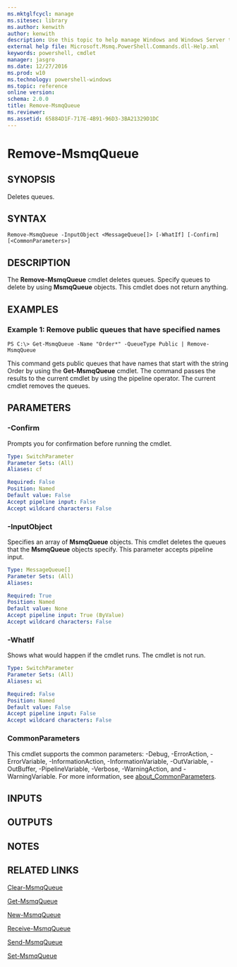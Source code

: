 ```yaml
---
ms.mktglfcycl: manage
ms.sitesec: library
ms.author: kenwith
author: kenwith
description: Use this topic to help manage Windows and Windows Server technologies with Windows PowerShell.
external help file: Microsoft.Msmq.PowerShell.Commands.dll-Help.xml
keywords: powershell, cmdlet
manager: jasgro
ms.date: 12/27/2016
ms.prod: w10
ms.technology: powershell-windows
ms.topic: reference
online version: 
schema: 2.0.0
title: Remove-MsmqQueue
ms.reviewer:
ms.assetid: 65884D1F-717E-4B91-96D3-3BA21329D1DC
---
```


# Remove-MsmqQueue

## SYNOPSIS
Deletes queues.

## SYNTAX

```
Remove-MsmqQueue -InputObject <MessageQueue[]> [-WhatIf] [-Confirm] [<CommonParameters>]
```

## DESCRIPTION
The **Remove-MsmqQueue** cmdlet deletes queues.
Specify queues to delete by using **MsmqQueue** objects.
This cmdlet does not return anything.

## EXAMPLES

### Example 1: Remove public queues that have specified names
```
PS C:\> Get-MsmqQueue -Name "Order*" -QueueType Public | Remove-MsmqQueue
```

This command gets public queues that have names that start with the string Order by using the **Get-MsmqQueue** cmdlet.
The command passes the results to the current cmdlet by using the pipeline operator.
The current cmdlet removes the queues.

## PARAMETERS

### -Confirm
Prompts you for confirmation before running the cmdlet.

```yaml
Type: SwitchParameter
Parameter Sets: (All)
Aliases: cf

Required: False
Position: Named
Default value: False
Accept pipeline input: False
Accept wildcard characters: False
```

### -InputObject
Specifies an array of **MsmqQueue** objects.
This cmdlet deletes the queues that the **MsmqQueue** objects specify.
This parameter accepts pipeline input.

```yaml
Type: MessageQueue[]
Parameter Sets: (All)
Aliases: 

Required: True
Position: Named
Default value: None
Accept pipeline input: True (ByValue)
Accept wildcard characters: False
```

### -WhatIf
Shows what would happen if the cmdlet runs.
The cmdlet is not run.

```yaml
Type: SwitchParameter
Parameter Sets: (All)
Aliases: wi

Required: False
Position: Named
Default value: False
Accept pipeline input: False
Accept wildcard characters: False
```

### CommonParameters
This cmdlet supports the common parameters: -Debug, -ErrorAction, -ErrorVariable, -InformationAction, -InformationVariable, -OutVariable, -OutBuffer, -PipelineVariable, -Verbose, -WarningAction, and -WarningVariable. For more information, see [about_CommonParameters](http://go.microsoft.com/fwlink/?LinkID=113216).

## INPUTS

## OUTPUTS

## NOTES

## RELATED LINKS

[Clear-MsmqQueue](./Clear-MSMQQueue.md)

[Get-MsmqQueue](./Get-MsmqQueue.md)

[New-MsmqQueue](./New-MsmqQueue.md)

[Receive-MsmqQueue](./Receive-MsmqQueue.md)

[Send-MsmqQueue](./Send-MsmqQueue.md)

[Set-MsmqQueue](./Set-MsmqQueue.md)


